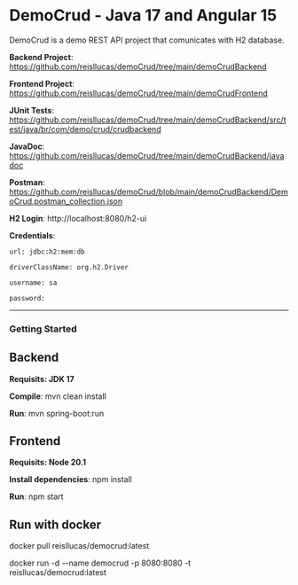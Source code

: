 # DemoCrud - Java 17 and Angular 15

DemoCrud is a demo REST API project that comunicates with H2 database.

**Backend Project**: https://github.com/reisllucas/demoCrud/tree/main/demoCrudBackend

**Frontend Project**: https://github.com/reisllucas/demoCrud/tree/main/demoCrudFrontend

**JUnit Tests**: https://github.com/reisllucas/demoCrud/tree/main/demoCrudBackend/src/test/java/br/com/demo/crud/crudbackend

**JavaDoc**: https://github.com/reisllucas/demoCrud/tree/main/demoCrudBackend/javadoc

**Postman**: https://github.com/reisllucas/demoCrud/blob/main/demoCrudBackend/DemoCrud.postman_collection.json

**H2 Login**: http://localhost:8080/h2-ui

  **Credentials**: 
  
    url: jdbc:h2:mem:db
    
    driverClassName: org.h2.Driver
    
    username: sa
    
    password:
    
    
---
### Getting Started

## Backend

**Requisits: JDK 17**

**Compile**: mvn clean install

**Run**: mvn spring-boot:run

## Frontend

**Requisits: Node 20.1**

**Install dependencies**: npm install

**Run**: npm start


## Run with docker

docker pull reisllucas/democrud:latest

docker run -d --name democrud -p 8080:8080 -t reisllucas/democrud:latest

